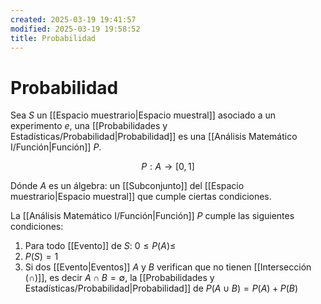 ```yaml
---
created: 2025-03-19 19:41:57
modified: 2025-03-19 19:58:52
title: Probabilidad
---
```


# Probabilidad

Sea $S$ un [[Espacio muestrario|Espacio muestral]] asociado a un experimento $e$, una [[Probabilidades y Estadísticas/Probabilidad|Probabilidad]] es una [[Análisis Matemático I/Función|Función]] $P$.

$$
P: A \to [0, 1]
$$

Dónde $A$ es un álgebra: un [[Subconjunto]] del [[Espacio muestrario|Espacio muestral]] que cumple ciertas condiciones.

La [[Análisis Matemático I/Función|Función]] $P$ cumple las siguientes condiciones:

1. Para todo [[Evento]] de $S$: $0 \leq P(A) \leq$
2. $P(S) = 1$
3. Si dos [[Evento|Eventos]] $A$ y $B$ verifican que no tienen [[Intersección (∩)]], es decir $A \cap B = \emptyset$, la [[Probabilidades y Estadísticas/Probabilidad|Probabilidad]] de $P(A \cup B) = P(A) + P(B)$
